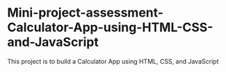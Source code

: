 # Mini-project-assessment-Calculator-App-using-HTML-CSS-and-JavaScript
This project is to build a Calculator App using HTML, CSS, and JavaScript
